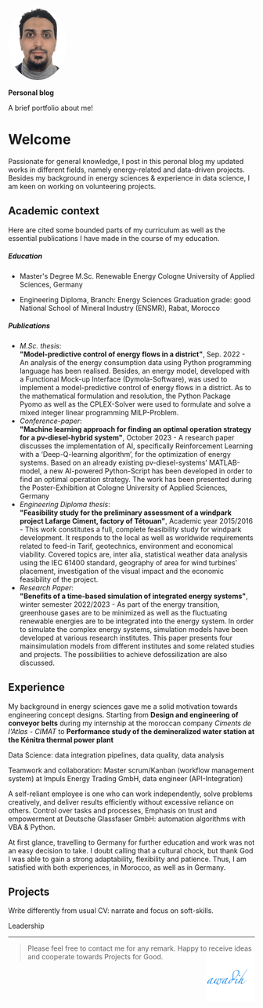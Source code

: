 <img src="./img/Photo.png" alt="My Photo" width="120" height="150" style="border-radius:50%">

**Personal blog**

A brief portfolio about me!

# Welcome

Passionate for general knowledge, I post in this peronal blog my updated works in different fields, namely energy-related and data-driven projects. Besides my background in energy sciences & experience in data science, I am keen on working on volunteering projects.

## Academic context

Here are cited some bounded parts of my curriculum as well as the essential publications I have made in the course of my education.

##### Education

- Master's Degree
  M.Sc. Renewable Energy
  Cologne University of Applied Sciences, Germany

- Engineering Diploma, Branch: Energy Sciences
  Graduation grade: good
  National School of Mineral Industry (ENSMR), Rabat, Morocco

##### Publications

- _M.Sc. thesis_:<br>
  **"Model-predictive control of energy flows in a district"**, Sep. 2022 - An analysis of the energy consumption data using Python programming language has been realised. Besides, an energy model, developed with a Functional Mock-up Interface (Dymola-Software), was used to implement a model-predictive control of energy flows in a district. As to the mathematical formulation and resolution, the Python Package Pyomo as well as the CPLEX-Solver were used to formulate and solve a mixed integer linear programming MILP-Problem.
- _Conference-paper_:<br>
  **"Machine learning approach for finding an optimal operation strategy for a pv-diesel-hybrid system"**, October 2023 - A research paper discusses the implementation of AI, specifically Reinforcement Learning with a ‘Deep-Q-learning algorithm’, for the optimization of energy systems. Based on an already existing pv-diesel-systems’ MATLAB-model, a new AI-powered Python-Script has been developed in order to find an optimal operation strategy. The work has been presented during the Poster-Exhibition at Cologne University of Applied Sciences, Germany
- _Engineering Diploma thesis_:<br>
  **"Feasibility study for the preliminary assessment of a windpark project Lafarge Ciment, factory of Tétouan"**, Academic year 2015/2016 - This work constitutes a full, complete feasibility study for windpark development. It responds to the local as well as worldwide requirements related to feed-in Tarif, geotechnics, environment and economical viability. Covered topics are, inter alia, statistical weather data analysis using the IEC 61400 standard, geography of area for wind turbines’ placement, investigation of the visual impact and the economic feasibility of the project.
- _Research Paper_:<br>
  **"Benefits of a time-based simulation of integrated energy systems"**, winter semester 2022/2023 - As part of the energy transition, greenhouse gases are to be minimized as well as the fluctuating renewable energies are to be integrated into the energy system. In order to simulate the complex energy systems, simulation models have been developed at various research institutes. This paper presents four mainsimulation models from different institutes and some related studies and projects. The possibilities to achieve defossilization are also discussed.

## Experience

My background in energy sciences gave me a solid motivation towards engineering concept designs. Starting from **Design and engineering of conveyor belts** during my internship at the moroccan company _Ciments de l'Atlas - CIMAT_ to **Performance study of the demineralized water station at the Kénitra thermal power plant**

Data Science: data integration pipelines, data quality, data analysis

Teamwork and collaboration: Master scrum/Kanban (workflow management system) at Impuls Energy Trading GmbH, data engineer (API-Integration)

A self-reliant employee is one who can work independently, solve problems creatively, and deliver results efficiently without excessive reliance on others.
Control over tasks and processes, Emphasis on trust and empowerment at Deutsche Glassfaser GmbH: automation algorithms with VBA & Python.

At first glance, travelling to Germany for further education and work was not an easy decision to take. I doubt calling that a cultural chock, but thank God I was able to gain a strong adaptability, flexibility and patience. Thus, I am satisfied with both experiences, in Morocco, as well as in Germany.

## Projects

Write differently from usual CV: narrate and focus on soft-skills.

Leadership

---

> Please feel free to contact me for any remark. Happy to receive ideas and cooperate towards Projects for Good.
> <img align="right" src="./img/android-chrome-512x512.png" alt="logo" width="100"/>

<!-- COMMENT -->
